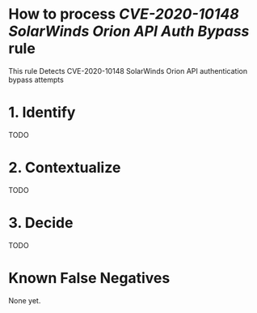 # How to process *CVE-2020-10148 SolarWinds Orion API Auth Bypass* rule
This rule Detects CVE-2020-10148 SolarWinds Orion API authentication bypass attempts

# 1. Identify
TODO

# 2. Contextualize
TODO

# 3. Decide
TODO

# Known False Negatives
None yet.
